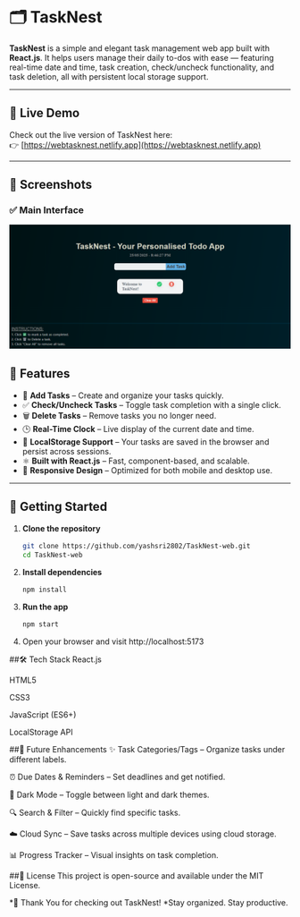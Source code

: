 # 🗂️ TaskNest

**TaskNest** is a simple and elegant task management web app built with **React.js**. It helps users manage their daily to-dos with ease — featuring real-time date and time, task creation, check/uncheck functionality, and task deletion, all with persistent local storage support.

---

## 🔗 Live Demo

Check out the live version of TaskNest here:  
👉 [https://webtasknest.netlify.app](https://webtasknest.netlify.app)

---

## 📸 Screenshots

### ✅ Main Interface
![TaskNest Screenshot](./preview-TaskNest.png)

## 🌟 Features

- 📝 **Add Tasks** – Create and organize your tasks quickly.
- ✅ **Check/Uncheck Tasks** – Toggle task completion with a single click.
- 🗑️ **Delete Tasks** – Remove tasks you no longer need.
- 🕒 **Real-Time Clock** – Live display of the current date and time.
- 💾 **LocalStorage Support** – Your tasks are saved in the browser and persist across sessions.
- ⚛️ **Built with React.js** – Fast, component-based, and scalable.
- 📱 **Responsive Design** – Optimized for both mobile and desktop use.

---

## 🚀 Getting Started

1. **Clone the repository**
   ```bash
   git clone https://github.com/yashsri2802/TaskNest-web.git
   cd TaskNest-web
   
2. **Install dependencies**
   ```bash
   npm install

4. **Run the app**
   ```bash
   npm start

6. Open your browser and visit http://localhost:5173

##🛠️ Tech Stack
React.js

HTML5

CSS3

JavaScript (ES6+)

LocalStorage API

##🔮 Future Enhancements
✨ Task Categories/Tags – Organize tasks under different labels.

⏰ Due Dates & Reminders – Set deadlines and get notified.

🌙 Dark Mode – Toggle between light and dark themes.

🔍 Search & Filter – Quickly find specific tasks.

☁️ Cloud Sync – Save tasks across multiple devices using cloud storage.

📊 Progress Tracker – Visual insights on task completion.

##📌 License
This project is open-source and available under the MIT License.

*👋 Thank You for checking out TaskNest!
*Stay organized. Stay productive.

